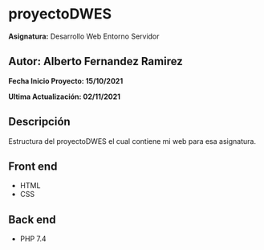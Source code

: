# proyectoDWES
**Asignatura:** Desarrollo Web Entorno Servidor

## Autor: Alberto Fernandez Ramirez

**Fecha Inicio Proyecto: 15/10/2021**

**Ultima Actualización: 02/11/2021**

## Descripción 
Estructura del proyectoDWES el cual contiene mi web para esa asignatura.

## Front end
- HTML
- CSS

## Back end
- PHP 7.4
